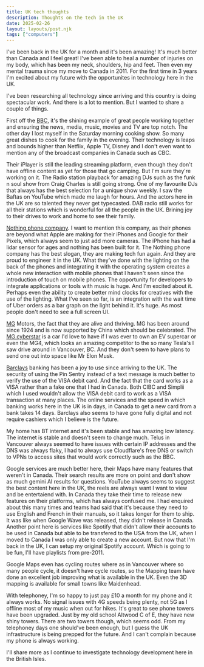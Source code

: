 ```yaml
---
title: UK tech thoughts
description: Thoughts on the tech in the UK
date: 2025-02-26
layout: layouts/post.njk
tags: ["computers"]
---
```


I've been back in the UK for a month and it's been amazing! It's much better than Canada and I feel great! I've been able to heal a number of injuries on my body, which has been my neck, shoulders, hip and feet. Then even my mental trauma since my move to Canada in 2011. For the first time in 3 years I'm excited about my future with the opportunites in technology here in the UK.

I've been researching all technology since arriving and this country is doing spectacular work. And there is a lot to mention. But I wanted to share a couple of things.

First off the [BBC](https://bbc.com/), it's the shining example of great people working together and ensuring the news, media, music, movies and TV are top notch. The other day I lost myself in the Saturday morning cooking show. So many great dishes to cook for the family in the evening. Their technology is leaps and bounds higher than Netflix, Apple TV, Disney and I don't even want to mention any of the broadcast companies in Canada such as CBC.

Their iPlayer is still the leading streaming platform, even though they don't have offline content as yet for those that go camping. But I'm sure they're working on it. The Radio station playback for amazing DJs such as the funk n soul show from Craig Charles is still going strong. One of my favourite DJs that always has the best selection for a unique show weekly. I saw the Baftas on YouTube which made me laugh for hours. And the actors here in the UK are so talented they never get typecasted. DAB radio still works for all their stations which is wonderful for all the people in the UK. Brining joy to their drives to work and home to see their family.

[Nothing phone company](https://nothing.tech/). I want to mention this company, as their phones are beyond what Apple are making for their iPhones and Google for their Pixels, which always seem to just add more cameras. The iPhone has had a lidar sensor for ages and nothing has been built for it. The Nothing phone company has the best slogan, they are making tech fun again. And they are proud to engineer it in the UK. What they've done with the lighting on the back of the phones and integrating it with the operating system creates a whole new interaction with mobile phones that I haven't seen since the introduction of touch on mobile phones. The opportunity for developers to integrate applications or tools with music is huge. And I'm excited about it. Perhaps even the ability to create better mind clocks for creatives with the use of the lighting. What I've seen so far, is an integration with the wait time of Uber orders as a bar graph on the light behind it. It's huge. As most people don't need to see a full screen UI.

[MG](https://www.mg.co.uk/) Motors, the fact that they are alive and thriving. MG has been around since 1924 and is now supported by China which should be celebrated. The [MG cyberstar](https://www.mgcyberster.co.uk/) is a car I'd love to have if I was ever to own an EV supercar or even the MG4, which looks an amazing competitor to the so many Tesla's I saw drive around in Vancouver, BC. And they don't seem to have plans to send one out into space like Mr Elon Musk.

[Barclays](https://www.barclays.co.uk/) banking has been a joy to use since arriving to the UK. The security of using the Pin Sentry instead of a text message is much better to verify the use of the VISA debit card. And the fact that the card works as a VISA rather than a fake one that I had in Canada. Both CIBC and Simplii which I used wouldn't allow the VISA debit card to work as a VISA transaction at many places. The online services and the speed in which banking works here in the UK is in days, in Canada to get a new card from a bank takes 14 days. Barclays also seems to have gone fully digital and not require cashiers which I believe is the future.

My home has BT internet and it's been stable and has amazing low latency. The internet is stable and doesn't seem to change much. Telus in Vancouver always seemed to have issues with certain IP addresses and the DNS was always flaky, I had to always use Cloudflare's free DNS or switch to VPNs to access sites that would work correctly such as the BBC.

Google services are much better here, their Maps have many features that weren't in Canada. Their search results are more on point and don't show as much gemini AI results for questions. YouTube always seems to suggest the best content here in the UK, the reels are always want I want to view and be entertaiend with. In Canada they take their time to release new features on their platforms, which has always confused me. I had enquired about this many times and teams had said that it's because they need to use English and French in their manuals, so it takes longer for them to ship. It was like when Google Wave was released, they didn't release in Canada. Another point here is services like Spotify that didn't allow their accounts to be used in Canada but able to be transfered to the USA from the UK, when I moved to Canada I was only able to create a new account. But now that I'm back in the UK, I can setup my original Spotify account. Which is going to be fun, I'll have playlists from pre-2011.

Google Maps even has cycling routes where as in Vancouver where so many people cycle, it doesn't have cycle routes, so the Mapping team have done an excellent job improving what is available in the UK. Even the 3D mapping is available for small towns like Maidenhead.

With telephoney, I'm so happy to just pay £10 a month for my phone and it always works. No signal issues with 4G speeds being plenty, not 5G as I offline most of my music when out for hikes. It's great to see phone towers have been upgraded. Just by my old school Altwood C of E, they have new shiny towers. There are two towers though, which seems odd. From my telephoney days one should've been enough, but I guess the UK infrastructure is being prepped for the future. And I can't complain because my phone is always working.

I'll share more as I continue to investigate technology development here in the British Isles.
